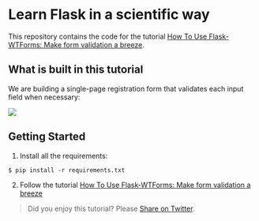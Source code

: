 # Learn Flask in a scientific way

This repository contains the code for the tutorial [How To Use Flask-WTForms: Make form validation a breeze](https://medium.com/better-programming/how-to-use-flask-wtforms-faab71d5a034).

## What is built in this tutorial

We are building a single-page registration form that validates each input field when necessary:

<img src="https://miro.medium.com/max/1098/1*Fas3zJ2l9jt5G3clZOgxnA.png">

## Getting Started

1. Install all the requirements:
```
$ pip install -r requirements.txt
```
2. Follow the tutorial [How To Use Flask-WTForms: Make form validation a breeze](https://medium.com/better-programming/how-to-use-flask-wtforms-faab71d5a034)

> Did you enjoy this tutorial? Please [Share on Twitter](https://twitter.com/intent/tweet?text=Check%20out%20How%20To%20Use%20Flask-WTForms%21%20https%3A%2F%2Fgithub.com%2FNeo-Hao%2Fwtf-registration-form%20%23webdev%0A).
